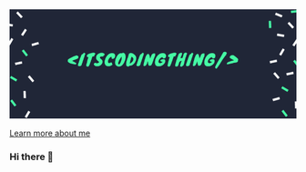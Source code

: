 <a href="https://itsCodingThing.com">
  <img
    alt="Helping people make the world a better place through quality software"
    src="https://raw.githubusercontent.com/itsCodingThing/itsCodingThing/main/itsCodingThing.png"
  />
</a>

[Learn more about me](https://itsCodingThing.com)

### Hi there 👋

<!--
**itsCodingThing/itsCodingThing** is a ✨ _special_ ✨ repository because its `README.md` (this file) appears on your GitHub profile.

Here are some ideas to get you started:

- 🔭 I’m currently working on ...
- 🌱 I’m currently learning ...
- 👯 I’m looking to collaborate on ...
- 🤔 I’m looking for help with ...
- 💬 Ask me about ...
- 📫 How to reach me: ...
- 😄 Pronouns: ...
- ⚡ Fun fact: ...
-->
